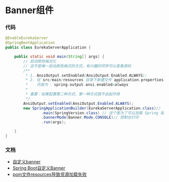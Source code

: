 # Banner组件

### 代码
```java
@EnableEurekaServer
@SpringBootApplication
public class EurekaServerApplication {

    public static void main(String[] args) {
        // 启动颜色格式化
        // 这不是唯一启动颜色格式的方式，有兴趣的同学可以查看源码
        /**
         * 1. AnsiOutput.setEnabled(AnsiOutput.Enabled.ALWAYS);
         * 2. 在`src/main/resources`目录下新建文件`application.properties`,
         *    内容为：`spring.output.ansi.enabled=always`
         *
         * 重要：如果配置第二种方式，第一种方式就不会起作用
         */
        AnsiOutput.setEnabled(AnsiOutput.Enabled.ALWAYS);
        new SpringApplicationBuilder(EurekaServerApplication.class)//
                .main(SpringVersion.class) // 这个是为了可以加载 Spring 版本
                .bannerMode(Banner.Mode.CONSOLE)// 控制台打印
                .run(args);

    }
}
```


### 文档
* [自定义banner](https://www.bootschool.net/ascii)
* [Spring Boot自定义Banner](https://www.jianshu.com/p/a53f324c92f2)
* [pom文件resources导致资源加载失败](https://blog.csdn.net/qq_41250229/article/details/115422612)